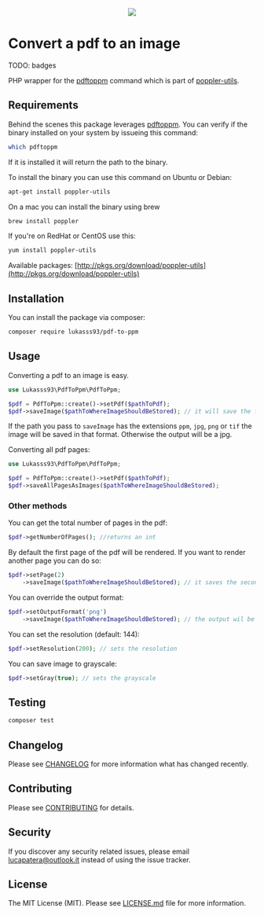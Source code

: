 <center>
<img style="max-height:400px" src="https://banners.beyondco.de/pdf-to-ppm.png?theme=dark&packageManager=composer+require&packageName=lukasss93%2Fpdf-to-ppm&pattern=topography&style=style_1&description=PHP+wrapper+for+the+pdftoppm+command+which+is+part+of+poppler-utils&md=1&showWatermark=0&fontSize=125px&images=photograph">
</center>

# Convert a pdf to an image

TODO: badges

PHP wrapper for the [pdftoppm](http://linux.die.net/man/1/pdftoppm) command which is part of [poppler-utils](http://en.wikipedia.org/wiki/Poppler_(software)).

## Requirements

Behind the scenes this package leverages [pdftoppm](http://linux.die.net/man/1/pdftoppm). 
You can verify if the binary installed on your system by issueing this command:

```bash
which pdftoppm
```

If it is installed it will return the path to the binary.

To install the binary you can use this command on Ubuntu or Debian:

```bash
apt-get install poppler-utils
```

On a mac you can install the binary using brew

```bash
brew install poppler
```

If you're on RedHat or CentOS use this:

```bash
yum install poppler-utils
```

Available packages: [http://pkgs.org/download/poppler-utils](http://pkgs.org/download/poppler-utils)

## Installation

You can install the package via composer:

```bash
composer require lukasss93/pdf-to-ppm
```

## Usage

Converting a pdf to an image is easy.

```php
use Lukasss93\PdfToPpm\PdfToPpm;

$pdf = PdfToPpm::create()->setPdf($pathToPdf);
$pdf->saveImage($pathToWhereImageShouldBeStored); // it will save the first page
```

If the path you pass to `saveImage` has the extensions `ppm`, `jpg`, `png` or `tif` the image will be saved in that
format. Otherwise the output will be a jpg.

Converting all pdf pages:

```php
use Lukasss93\PdfToPpm\PdfToPpm;

$pdf = PdfToPpm::create()->setPdf($pathToPdf);
$pdf->saveAllPagesAsImages($pathToWhereImageShouldBeStored);
```

### Other methods

You can get the total number of pages in the pdf:

```php
$pdf->getNumberOfPages(); //returns an int
```

By default the first page of the pdf will be rendered. If you want to render another page you can do so:

```php
$pdf->setPage(2)
    ->saveImage($pathToWhereImageShouldBeStored); // it saves the second page
```

You can override the output format:

```php
$pdf->setOutputFormat('png')
    ->saveImage($pathToWhereImageShouldBeStored); // the output wil be a png, no matter what
```

You can set the resolution (default: 144):

```php
$pdf->setResolution(200); // sets the resolution
```

You can save image to grayscale:

```php
$pdf->setGray(true); // sets the grayscale
```

## Testing

```bash
composer test
```

## Changelog

Please see [CHANGELOG](CHANGELOG.md) for more information what has changed recently.

## Contributing

Please see [CONTRIBUTING](.github/CONTRIBUTING.md) for details.

## Security

If you discover any security related issues, please email lucapatera@outlook.it instead of using the issue tracker.

## License

The MIT License (MIT). Please see [LICENSE.md](.github/LICENSE.md) file for more information.